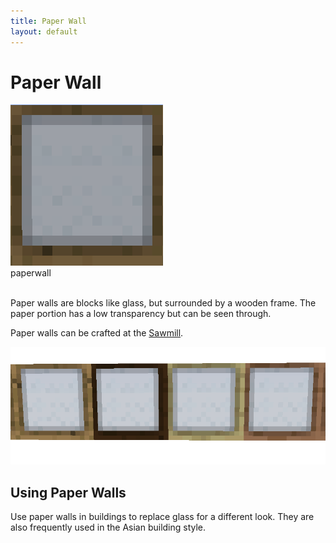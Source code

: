 ```yaml
---
title: Paper Wall
layout: default
---
```

# Paper Wall

<div class="infobox box text-center">
    <img src="../../assets/images/items/paperwall.png" alt="Paper Wall"/><br>
    <recipe>paperwall</recipe>
</div>
<br>

Paper walls are blocks like glass, but surrounded by a wooden frame. The paper portion has a low transparency but can be seen through.

Paper walls can be crafted at the [Sawmill](../../source/buildings/sawmill).
<br>

<img src="../../assets/images/items/paperwalls.png" alt="Paper Walls" />

## Using Paper Walls

Use paper walls in buildings to replace glass for a different look. They are also frequently used in the Asian building style.
